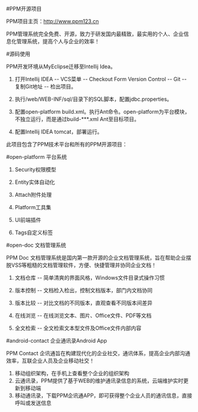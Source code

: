 #PPM开源项目

PPM项目主页：http://www.ppm123.cn

PPM管理系统完全免费、开源，致力于研发国内最精致，最实用的个人、企业信息化管理系统，提高个人与企业的效率！

#源码使用

PPM开发环境从MyEclipse迁移至Intellij Idea。

1. 打开Intellij IDEA -- VCS菜单 -- Checkout Form Version Control -- Git  -- 复制Git地址 -- 检出项目。

2. 执行/web/WEB-INF/sql/目录下的SQL脚本，配置jdbc.properties。

3. 配置open-platform build.xml。执行Ant命令。open-platform为平台模块，不独立运行，而是通过build-***.xml Ant至目标项目。

4. 配置Intellij IDEA tomcat，部署运行。

此项目包含了PPM技术平台和所有的PPM开源项目：

#open-platform 平台系统

1. Security权限模型

2. Entity实体自动化

3. Attach附件处理

4. Platform工具集

5. UI前端插件

6. Tags自定义标签

#open-doc 文档管理系统

PPM Doc 文档管理系统是国内第一款开源的企业文档管理系统，旨在帮助企业摆脱VSS等粗糙的文档管理软件，方便、快捷管理并协同企业文档！

1. 文档仓库 -- 简单清爽的界面风格，Windows文件目录式操作习惯

2. 版本控制 -- 文档检入检出，控制文档版本，部门内文档协同

3. 版本比较 -- 对比文档的不同版本，直观查看不同版本间差异

4. 在线浏览 -- 在线浏览文本、图片、Office文件、PDF等文档

5. 全文检索 -- 全文检索文本型文件及Office文件内部内容

#android-contact 企业通讯录Android App

PPM Contact 企讯通旨在构建现代化的企业社交，通讯体系，提高企业内部沟通效率，互联企业人员及企业移动社交！

1. 移动组织架构，在手机上查看整个企业的组织架构
2. 云通讯录，PPM提供了基于WEB的维护通讯录信息的系统，云端维护实时更新到移动端
3. 移动通讯录，下载PPM企讯通APP，即可获得整个企业人员的通讯信息，直接呼叫或发送信息